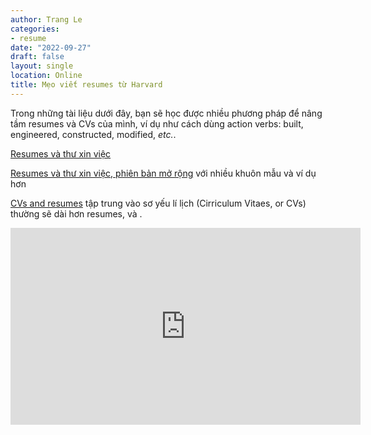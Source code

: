 ```yaml
---
author: Trang Le
categories:
- resume
date: "2022-09-27"
draft: false
layout: single
location: Online
title: Mẹo viết resumes từ Harvard
---
```


Trong những tài liệu dưới đây, bạn sẽ học được nhiều phương pháp để nâng tầm resumes và CVs của mình, ví dụ như cách dùng action verbs: built, engineered, constructed, modified, *etc.*.

[Resumes và thư xin việc](/files/undergrad_resumes_and_cover_letters.pdf)

[Resumes và thư xin việc, phiên bản mở rộng](/files/hes-resume-cover-letter-guide.pdf) với nhiều khuôn mẫu và ví dụ hơn

[CVs and resumes](/files/gsas-cvs-and-cover-letters.pdf) tập trung vào sơ yếu lí lịch (Cirriculum Vitaes, or CVs) thường sẽ dài hơn resumes, và .


<iframe width="560" height="315" src="https://www.youtube.com/embed/lcgS0kaIgng" title="YouTube video player" frameborder="0" allow="accelerometer; autoplay; clipboard-write; encrypted-media; gyroscope; picture-in-picture; web-share" allowfullscreen></iframe>
